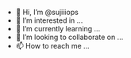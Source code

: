 - 👋 Hi, I’m @sujiiiops
- 👀 I’m interested in ...
- 🌱 I’m currently learning ...
- 💞️ I’m looking to collaborate on ...
- 📫 How to reach me ...

<!---
sujiiiops/sujiiiops is a ✨ special ✨ repository because its `README.md` (this file) appears on your GitHub profile.
You can click the Preview link to take a look at your changes.
--->

